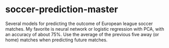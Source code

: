 # soccer-prediction-master
Several models for predicting the outcome of European league soccer matches.
My favorite is neural network or logistic regression with PCA, with an accuracy of about 75%.
Use the average of the previous five away (or home) matches when predicting future matches.

